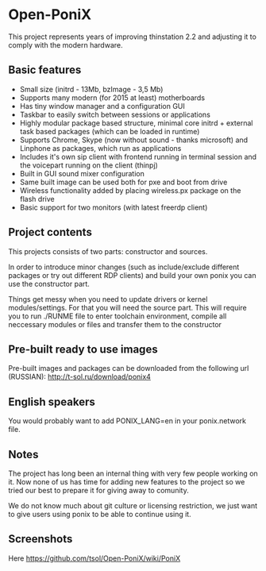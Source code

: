 # Open-PoniX

This project represents years of improving thinstation 2.2 and adjusting it to comply
with the modern hardware.

## Basic features

 * Small size (initrd - 13Mb, bzImage - 3,5 Mb)
 * Supports many modern (for 2015 at least) motherboards
 * Has tiny window manager and a configuration GUI
 * Taskbar to easily switch between sessions or applications
 * Highly modular package based structure, minimal core initrd + external task based packages (which can be loaded in runtime)
 * Supports Chrome, Skype (now without sound - thanks microsoft) and Linphone as packages, which run as applications
 * Includes it's own sip client with frontend running in terminal session and the voicepart running on the client (thinpj)
 * Built in GUI sound mixer configuration
 * Same built image can be used both for pxe and boot from drive
 * Wireless functionality added by placing wireless.px package on the flash drive 
 * Basic support for two monitors (with latest freerdp client)

## Project contents

This projects consists of two parts: constructor and sources.

In order to introduce minor changes (such as include/exclude different packages or try out
different RDP clients) and build your own ponix you can use the constructor part.

Things get messy when you need to update drivers or kernel modules/settings. For that
you will need the source part.
This will require you to run ./RUNME file to enter toolchain environment, compile all
neccessary modules or files and transfer them to the constructor

## Pre-built ready to use images

Pre-built images and packages can be downloaded from the following url (RUSSIAN):
http://t-sol.ru/download/ponix4

## English speakers

You would probably want to add PONIX_LANG=en in your ponix.network file.


## Notes

The project has long been an internal thing with very few people working on it.
Now none of us has time for adding new features to the project so we tried our
best to prepare it for giving away to comunity.

We do not know much about git culture or licensing restriction, we just
want to give users using ponix to be able to continue using it.

## Screenshots

Here https://github.com/tsol/Open-PoniX/wiki/PoniX


